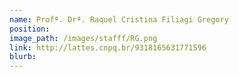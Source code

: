 ```yaml
---
name: Profª. Drª. Raquel Cristina Filiagi Gregory
position: 
image_path: /images/stafff/RG.png
link: http://lattes.cnpq.br/9318165631771596
blurb:
---
```

